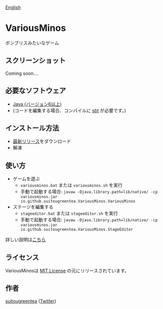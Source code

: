 [English](README.md)

# VariousMinos

ボンブリスみたいなゲーム

## スクリーンショット
Coming soon....

## 必要なソフトウェア
* [Java (バージョン6以上)](https://java.com/download/)
* (コードを編集する場合、コンパイルに [sbt](http://www.scala-sbt.org/) が必要です。)

## インストール方法
* [最新リリース](https://github.com/suitougreentea/VariousMinos2/releases/latest)をダウンロード
* 解凍

## 使い方
* ゲームを遊ぶ
  * `variousminos.bat` または `variousminos.sh` を実行
  * 手動で起動する場合: `javaw -Djava.library.path=lib/native/ -cp variousminos.jar io.github.suitougreentea.VariousMinos.VariousMinos`
* ステージを編集する
  * `stageeditor.bat` または `stageeditor.sh` を実行
  * 手動で起動する場合: `javaw -Djava.library.path=lib/native/ -cp variousminos.jar io.github.suitougreentea.VariousMinos.StageEditor`

詳しい説明は[こちら](doc/Usage.md)

## ライセンス
VariousMinosは [MIT License](LICENSE.txt) の元にリリースされています。

## 作者
[suitougreentea](https://github.com/suitougreentea) ([Twitter](https://twitter.com/suitougreentea))